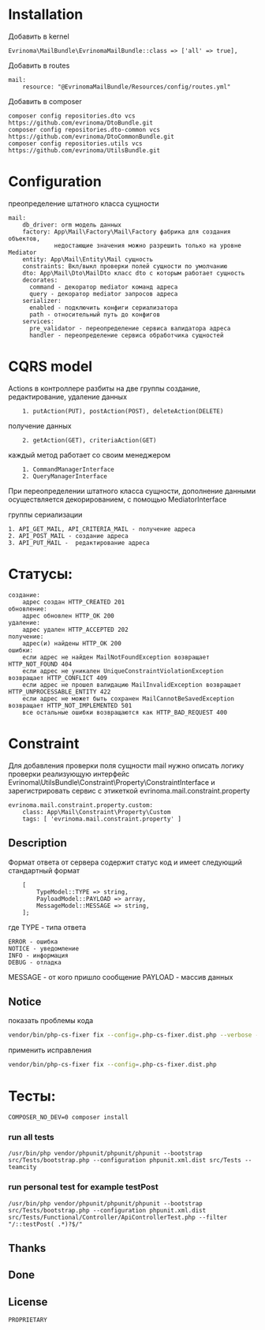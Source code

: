 # Installation

Добавить в kernel

    Evrinoma\MailBundle\EvrinomaMailBundle::class => ['all' => true],

Добавить в routes

    mail:
        resource: "@EvrinomaMailBundle/Resources/config/routes.yml"

Добавить в composer

    composer config repositories.dto vcs https://github.com/evrinoma/DtoBundle.git
    composer config repositories.dto-common vcs https://github.com/evrinoma/DtoCommonBundle.git
    composer config repositories.utils vcs https://github.com/evrinoma/UtilsBundle.git

# Configuration

преопределение штатного класса сущности

    mail:
        db_driver: orm модель данных
        factory: App\Mail\Factory\Mail\Factory фабрика для создания объектов,
                 недостающие значения можно разрешить только на уровне Mediator
        entity: App\Mail\Entity\Mail сущность
        constraints: Вкл/выкл проверки полей сущности по умолчанию 
        dto: App\Mail\Dto\MailDto класс dto с которым работает сущность
        decorates:
          command - декоратор mediator команд адреса 
          query - декоратор mediator запросов адреса
        serializer:
          enabled - подключить конфиги сериализатора
          path - относительный путь до конфигов 
        services:
          pre_validator - переопределение сервиса валидатора адреса
          handler - переопределение сервиса обработчика сущностей

# CQRS model

Actions в контроллере разбиты на две группы
создание, редактирование, удаление данных

        1. putAction(PUT), postAction(POST), deleteAction(DELETE)
получение данных

        2. getAction(GET), criteriaAction(GET)

каждый метод работает со своим менеджером

        1. CommandManagerInterface
        2. QueryManagerInterface

При переопределении штатного класса сущности, дополнение данными осуществляется декорированием, с помощью MediatorInterface


группы  сериализации

    1. API_GET_MAIL, API_CRITERIA_MAIL - получение адреса
    2. API_POST_MAIL - создание адреса
    3. API_PUT_MAIL -  редактирование адреса

# Статусы:

    создание:
        адрес создан HTTP_CREATED 201
    обновление:
        адрес обновлен HTTP_OK 200
    удаление:
        адрес удален HTTP_ACCEPTED 202
    получение:
        адрес(и) найдены HTTP_OK 200
    ошибки:
        если адрес не найден MailNotFoundException возвращает HTTP_NOT_FOUND 404
        если адрес не уникален UniqueConstraintViolationException возвращает HTTP_CONFLICT 409
        если адрес не прошел валидацию MailInvalidException возвращает HTTP_UNPROCESSABLE_ENTITY 422
        если адрес не может быть сохранен MailCannotBeSavedException возвращает HTTP_NOT_IMPLEMENTED 501
        все остальные ошибки возвращаются как HTTP_BAD_REQUEST 400

# Constraint

Для добавления проверки поля сущности mail нужно описать логику проверки реализующую интерфейс Evrinoma\UtilsBundle\Constraint\Property\ConstraintInterface и зарегистрировать сервис с этикеткой evrinoma.mail.constraint.property

    evrinoma.mail.constraint.property.custom:
        class: App\Mail\Constraint\Property\Custom
        tags: [ 'evrinoma.mail.constraint.property' ]

## Description
Формат ответа от сервера содержит статус код и имеет следующий стандартный формат
```text
    [
        TypeModel::TYPE => string,
        PayloadModel::PAYLOAD => array,
        MessageModel::MESSAGE => string,
    ];
```
где
TYPE - типа ответа

    ERROR - ошибка
    NOTICE - уведомление
    INFO - информация
    DEBUG - отладка

MESSAGE - от кого пришло сообщение
PAYLOAD - массив данных

## Notice

показать проблемы кода

```bash
vendor/bin/php-cs-fixer fix --config=.php-cs-fixer.dist.php --verbose --diff --dry-run
```

применить исправления

```bash
vendor/bin/php-cs-fixer fix --config=.php-cs-fixer.dist.php
```

# Тесты:

    COMPOSER_NO_DEV=0 composer install

### run all tests

    /usr/bin/php vendor/phpunit/phpunit/phpunit --bootstrap src/Tests/bootstrap.php --configuration phpunit.xml.dist src/Tests --teamcity

### run personal test for example testPost

    /usr/bin/php vendor/phpunit/phpunit/phpunit --bootstrap src/Tests/bootstrap.php --configuration phpunit.xml.dist src/Tests/Functional/Controller/ApiControllerTest.php --filter "/::testPost( .*)?$/" 

## Thanks

## Done

## License
    PROPRIETARY